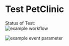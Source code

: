 # Test PetClinic

Status of Test:<br>
![example workflow](https://github.com/github/PetClinic/actions/workflows/main.yml/badge.svg)


![example event parameter](https://github.com/github/PetClinic/actions/workflows/main.yml/badge.svg?event=push)

